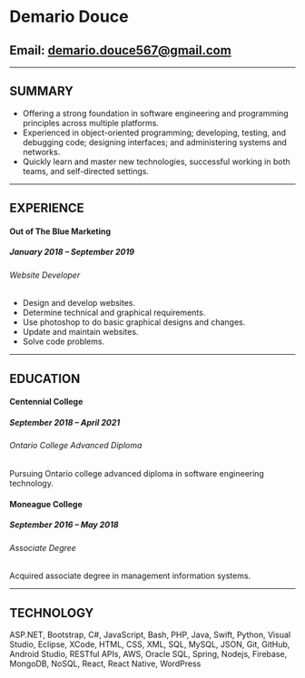 # Demario Douce

## Email: demario.douce567@gmail.com

---

## SUMMARY

- Offering a strong foundation in software engineering and programming principles across multiple platforms.
- Experienced in object-oriented programming; developing, testing, and debugging code; designing interfaces; and administering systems and networks.
- Quickly learn and master new technologies, successful working in both teams, and self-directed settings.

---

## EXPERIENCE

#### Out of The Blue Marketing

##### January 2018 – September 2019

###### Website Developer

- Design and develop websites.
- Determine technical and graphical requirements.
- Use photoshop to do basic graphical designs and changes.
- Update and maintain websites.
- Solve code problems.

---

## EDUCATION

#### Centennial College

##### September 2018 – April 2021

###### Ontario College Advanced Diploma

Pursuing Ontario college advanced diploma in software engineering technology.

#### Moneague College

##### September 2016 – May 2018

###### Associate Degree

Acquired associate degree in management information systems.

---

## TECHNOLOGY

ASP.NET, Bootstrap, C#, JavaScript, Bash, PHP, Java, Swift, Python, Visual Studio, Eclipse, XCode, HTML, CSS, XML, SQL, MySQL, JSON, Git, GitHub, Android Studio, RESTful APIs, AWS, Oracle SQL, Spring, Nodejs, Firebase, MongoDB, NoSQL, React, React Native, WordPress
